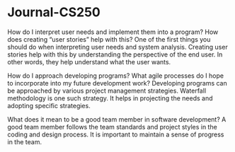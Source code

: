 # Journal-CS250
How do I interpret user needs and implement them into a program? How does creating “user stories” help with this?
One of the first things you should do when interpreting user needs and system analysis. Creating user stories help with this 
by understanding the perspective of the end user. In other words, they help understand what the user wants.

How do I approach developing programs? What agile processes do I hope to incorporate into my future development work?
Developing programs can be approached by various project management strategies. Waterfall methodology is one such strategy. 
It helps in projecting the needs and adopting specific strategies. 

What does it mean to be a good team member in software development?
A good team member follows the team standards and project styles in 
the coding and design process. It is important to maintain a sense of progress in the team.
